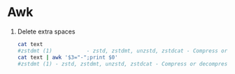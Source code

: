 # Awk

1. Delete extra spaces
   ```bash
   cat text
   #zstdmt (1)           - zstd, zstdmt, unzstd, zstdcat - Compress or decompress .zst files
   cat text | awk '$3="-";print $0'
   #zstdmt (1) - zstd, zstdmt, unzstd, zstdcat - Compress or decompress .zst files
   ```

   